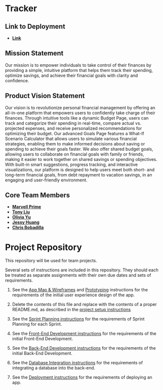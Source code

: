 

# Tracker

## Link to Deployment
- **[Link](http://159.223.142.237)**

## Mission Statement

Our mission is to empower individuals to take control of their finances by providing a simple, intuitive platform that helps them track their spending, optimize savings, and achieve their financial goals with clarity and confidence.
## Product Vision Statement

Our vision is to revolutionize personal financial management by offering an all-in-one platform that empowers users to confidently take charge of their finances. Through intuitive tools like a dynamic Budget Page, users can track and categorize their spending in real-time, compare actual vs. projected expenses, and receive personalized recommendations for optimizing their budget. Our advanced Goals Page features a What-If Scenario Calculator that allows users to simulate various financial strategies, enabling them to make informed decisions about saving or spending to achieve their goals faster. We also offer shared budget goals, allowing users to collaborate on financial goals with family or friends, making it easier to work together on shared savings or spending objectives. With built-in smart suggestions, progress tracking, and interactive visualizations, our platform is designed to help users meet both short- and long-term financial goals, from debt repayment to vacation savings, in an engaging and user-friendly environment.


## Core Team Members

- **[Marvell Prime](https://github.com/mp3355)**
- **[Tony Liu](https://github.com/tony102809)**
- **[Olivia Yu](https://github.com/zitongyu756)**
- **[Jessy Huang ](https://github.com/jh7305)**
- **[Chris Bobadilla](https://github.com/chrisbobadilla)**























# Project Repository

This repository will be used for team projects.

Several sets of instructions are included in this repository. They should each be treated as separate assignments with their own due dates and sets of requirements.

1. See the [App Map & Wireframes](instructions-0a-app-map-wireframes.md) and [Prototyping](./instructions-0b-prototyping.md) instructions for the requirements of the initial user experience design of the app.

1. Delete the contents of this file and replace with the contents of a proper README.md, as described in the [project setup instructions](./instructions-0c-project-setup.md)

1. See the [Sprint Planning instructions](instructions-0d-sprint-planning.md) for the requirements of Sprint Planning for each Sprint.

1. See the [Front-End Development instructions](./instructions-1-front-end.md) for the requirements of the initial Front-End Development.

1. See the [Back-End Development instructions](./instructions-2-back-end.md) for the requirements of the initial Back-End Development.

1. See the [Database Integration instructions](./instructions-3-database.md) for the requirements of integrating a database into the back-end.

1. See the [Deployment instructions](./instructions-4-deployment.md) for the requirements of deploying an app.
